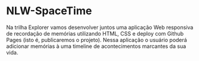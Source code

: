 # NLW-SpaceTime
Na trilha Explorer vamos desenvolver juntos uma aplicação Web responsiva de recordação de memórias utilizando HTML, CSS e deploy com Github Pages (isto é, publicaremos o projeto). Nessa aplicação o usuário poderá adicionar memórias à uma timeline de acontecimentos marcantes da sua vida.
